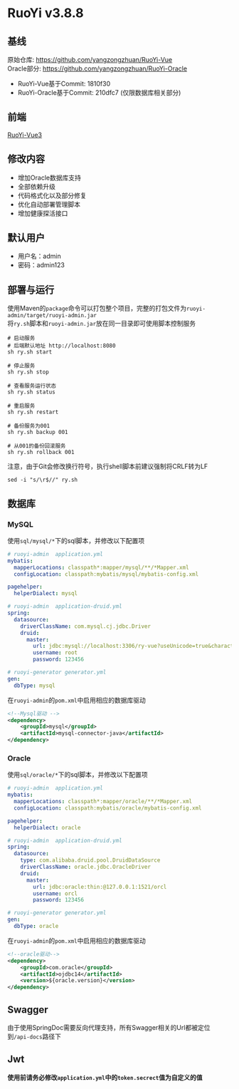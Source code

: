 # RuoYi v3.8.8

## 基线

原始仓库: https://github.com/yangzongzhuan/RuoYi-Vue  
Oracle部分: https://github.com/yangzongzhuan/RuoYi-Oracle

- RuoYi-Vue基于Commit: 1810f30
- RuoYi-Oracle基于Commit: 210dfc7 (仅限数据库相关部分)

## 前端

[RuoYi-Vue3](https://github.com/XFY9326/RuoYi-Vue3)

## 修改内容

- 增加Oracle数据库支持
- 全部依赖升级
- 代码格式化以及部分修复
- 优化自动部署管理脚本
- 增加健康探活接口

## 默认用户

- 用户名：admin
- 密码：admin123

## 部署与运行

使用Maven的`package`命令可以打包整个项目，完整的打包文件为`ruoyi-admin/target/ruoyi-admin.jar`  
将`ry.sh`脚本和`ruoyi-admin.jar`放在同一目录即可使用脚本控制服务

```shell
# 启动服务
# 后端默认地址 http://localhost:8080
sh ry.sh start

# 停止服务
sh ry.sh stop

# 查看服务运行状态
sh ry.sh status

# 重启服务
sh ry.sh restart

# 备份服务为001
sh ry.sh backup 001

# 从001的备份回滚服务
sh ry.sh rollback 001
```

注意，由于Git会修改换行符号，执行shell脚本前建议强制将CRLF转为LF

```shell
sed -i "s/\r$//" ry.sh
```

## 数据库

### MySQL

使用`sql/mysql/*`下的sql脚本，并修改以下配置项

```yml
# ruoyi-admin  application.yml
mybatis:
  mapperLocations: classpath*:mapper/mysql/**/*Mapper.xml
  configLocation: classpath:mybatis/mysql/mybatis-config.xml

pagehelper:
  helperDialect: mysql

# ruoyi-admin  application-druid.yml
spring:
  datasource:
    driverClassName: com.mysql.cj.jdbc.Driver
    druid:
      master:
        url: jdbc:mysql://localhost:3306/ry-vue?useUnicode=true&characterEncoding=utf8&zeroDateTimeBehavior=convertToNull&useSSL=true&serverTimezone=GMT%2B8
        username: root
        password: 123456

# ruoyi-generator generator.yml
gen:
  dbType: mysql
```

在`ruoyi-admin`的`pom.xml`中启用相应的数据库驱动

```xml
<!--Mysql驱动 -->
<dependency>
    <groupId>mysql</groupId>
    <artifactId>mysql-connector-java</artifactId>
</dependency>
```

### Oracle

使用`sql/oracle/*`下的sql脚本，并修改以下配置项

```yml
# ruoyi-admin  application.yml
mybatis:
  mapperLocations: classpath*:mapper/oracle/**/*Mapper.xml
  configLocation: classpath:mybatis/oracle/mybatis-config.xml

pagehelper:
  helperDialect: oracle

# ruoyi-admin  application-druid.yml
spring:
  datasource:
    type: com.alibaba.druid.pool.DruidDataSource
    driverClassName: oracle.jdbc.OracleDriver
    druid:
      master:
        url: jdbc:oracle:thin:@127.0.0.1:1521/orcl
        username: orcl
        password: 123456

# ruoyi-generator generator.yml
gen:
  dbType: oracle
```

在`ruoyi-admin`的`pom.xml`中启用相应的数据库驱动

```xml
<!--oracle驱动-->
<dependency>
    <groupId>com.oracle</groupId>
    <artifactId>ojdbc14</artifactId>
    <version>${oracle.version}</version>
</dependency>
```

## Swagger

由于使用SpringDoc需要反向代理支持，所有Swagger相关的Url都被定位到`/api-docs`路径下

## Jwt

**使用前请务必修改`application.yml`中的`token.secrect`值为自定义的值**
